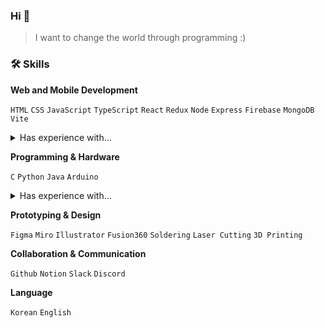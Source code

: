 ### Hi 👋

> I want to change the world through programming :)


### 🛠 Skills

**Web and Mobile Development**

`HTML` `CSS` `JavaScript` `TypeScript` `React` `Redux` `Node` `Express` `Firebase` `MongoDB` `Vite`

<details>
  <summary>Has experience with…</summary>
  
  `Vue` `Django` `Svelte` `Next` `Nuxt` `React Native` `FastAPI` `MySQL` `Docker` `Unity` …
</details>

**Programming & Hardware**

`C` `Python` `Java` `Arduino`

<details>
  <summary>Has experience with…</summary>
  
  `R` `Matlab` `p5.js` `Scala` `F#` `MicroBit` `Lego Mindstorms EV3 Blocks` `Raspberry PI` …
</details>

**Prototyping & Design**

`Figma` `Miro` `Illustrator` `Fusion360` 
`Soldering` `Laser Cutting` `3D Printing`

**Collaboration & Communication**

`Github` `Notion` `Slack` `Discord`

**Language**

`Korean` `English`


<!--
**babycroc/babycroc** is a ✨ _special_ ✨ repository because its `README.md` (this file) appears on your GitHub profile.

Here are some ideas to get you started:

- 🔭 I’m currently working on ...
- 🌱 I’m currently learning ...
- 👯 I’m looking to collaborate on ...
- 🤔 I’m looking for help with ...
- 💬 Ask me about ...
- 📫 How to reach me: ...
- 😄 Pronouns: ...
- ⚡ Fun fact: ...
-->
